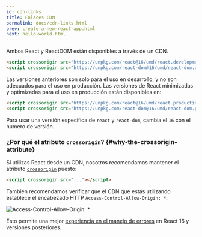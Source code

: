 ```yaml
---
id: cdn-links
title: Enlaces CDN
permalink: docs/cdn-links.html
prev: create-a-new-react-app.html
next: hello-world.html
---
```


Ambos React y ReactDOM están disponibles a través de un CDN.

```html
<script crossorigin src="https://unpkg.com/react@16/umd/react.development.js"></script>
<script crossorigin src="https://unpkg.com/react-dom@16/umd/react-dom.development.js"></script>
```

Las versiones anteriores son solo para el uso en desarrollo, y no son adecuados para el uso en producción. Las versiones de React minimizadas y optimizadas para el uso en producción están disponibles en:

```html
<script crossorigin src="https://unpkg.com/react@16/umd/react.production.min.js"></script>
<script crossorigin src="https://unpkg.com/react-dom@16/umd/react-dom.production.min.js"></script>
```

Para usar una versión especifica de `react` y `react-dom`, cambia el `16` con el numero de versión.

### ¿Por qué el atributo `crossorigin`? {#why-the-crossorigin-attribute}

Si utilizas React desde un CDN, nosotros recomendamos mantener el atributo [`crossorigin`](https://developer.mozilla.org/en-US/docs/Web/HTML/CORS_settings_attributes) puesto:

```html
<script crossorigin src="..."></script>
```

También recomendamos verificar que el CDN que estás utilizando establece el encabezado HTTP `Access-Control-Allow-Origin: *`:

![Access-Control-Allow-Origin: *](../images/docs/cdn-cors-header.png)

Esto permite una mejor [experiencia en el manejo de errores](/blog/2017/07/26/error-handling-in-react-16.html) en React 16 y versiones posteriores.
